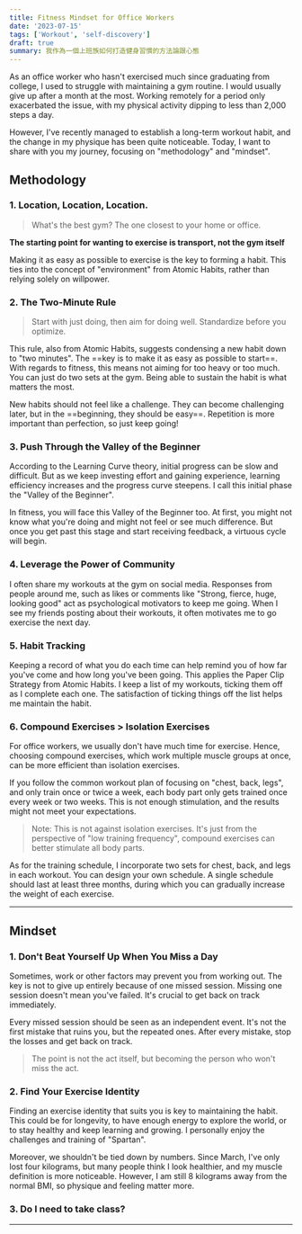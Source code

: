```yaml
---
title: Fitness Mindset for Office Workers
date: '2023-07-15'
tags: ['Workout', 'self-discovery']
draft: true
summary: 我作為一個上班族如何打造健身習慣的方法論跟心態
---
```


As an office worker who hasn't exercised much since graduating from college, I used to struggle with maintaining a gym routine. I would usually give up after a month at the most. Working remotely for a period only exacerbated the issue, with my physical activity dipping to less than 2,000 steps a day.

However, I've recently managed to establish a long-term workout habit, and the change in my physique has been quite noticeable. Today, I want to share with you my journey, focusing on "methodology" and "mindset".

## Methodology

### 1. Location, Location, Location.

> What's the best gym? The one closest to your home or office.

**The starting point for wanting to exercise is transport, not the gym itself**

Making it as easy as possible to exercise is the key to forming a habit. This ties into the concept of "environment" from Atomic Habits, rather than relying solely on willpower.

### 2. The Two-Minute Rule

> Start with just doing, then aim for doing well. Standardize before you optimize.

This rule, also from Atomic Habits, suggests condensing a new habit down to "two minutes". The ==key is to make it as easy as possible to start==. With regards to fitness, this means not aiming for too heavy or too much. You can just do two sets at the gym. Being able to sustain the habit is what matters the most.

New habits should not feel like a challenge. They can become challenging later, but in the ==beginning, they should be easy==. Repetition is more important than perfection, so just keep going!

### 3. Push Through the Valley of the Beginner

According to the Learning Curve theory, initial progress can be slow and difficult. But as we keep investing effort and gaining experience, learning efficiency increases and the progress curve steepens. I call this initial phase the "Valley of the Beginner".

In fitness, you will face this Valley of the Beginner too. At first, you might not know what you're doing and might not feel or see much difference. But once you get past this stage and start receiving feedback, a virtuous cycle will begin.

### 4. Leverage the Power of Community

I often share my workouts at the gym on social media. Responses from people around me, such as likes or comments like "Strong, fierce, huge, looking good" act as psychological motivators to keep me going. When I see my friends posting about their workouts, it often motivates me to go exercise the next day.

### 5. Habit Tracking

Keeping a record of what you do each time can help remind you of how far you've come and how long you've been going. This applies the Paper Clip Strategy from Atomic Habits. I keep a list of my workouts, ticking them off as I complete each one. The satisfaction of ticking things off the list helps me maintain the habit.

### 6. Compound Exercises > Isolation Exercises

For office workers, we usually don't have much time for exercise. Hence, choosing compound exercises, which work multiple muscle groups at once, can be more efficient than isolation exercises.

If you follow the common workout plan of focusing on "chest, back, legs", and only train once or twice a week, each body part only gets trained once every week or two weeks. This is not enough stimulation, and the results might not meet your expectations.

> Note: This is not against isolation exercises. It's just from the perspective of "low training frequency", compound exercises can better stimulate all body parts.

As for the training schedule, I incorporate two sets for chest, back, and legs in each workout. You can design your own schedule. A single schedule should last at least three months, during which you can gradually increase the weight of each exercise.

---

## Mindset

### 1. Don't Beat Yourself Up When You Miss a Day

Sometimes, work or other factors may prevent you from working out. The key is not to give up entirely because of one missed session. Missing one session doesn't mean you've failed. It's crucial to get back on track immediately.

Every missed session should be seen as an independent event. It's not the first mistake that ruins you, but the repeated ones. After every mistake, stop the losses and get back on track.

> The point is not the act itself, but becoming the person who won't miss the act.

### 2. Find Your Exercise Identity

Finding an exercise identity that suits you is key to maintaining the habit. This could be for longevity, to have enough energy to explore the world, or to stay healthy and keep learning and growing. I personally enjoy the challenges and training of "Spartan".

Moreover, we shouldn't be tied down by numbers. Since March, I've only lost four kilograms, but many people think I look healthier, and my muscle definition is more noticeable. However, I am still 8 kilograms away from the normal BMI, so physique and feeling matter more.

### 3. Do I need to take class?

---
